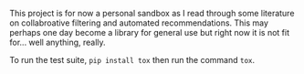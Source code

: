 This project is for now a personal sandbox as I read through some literature on
collabroative filtering and automated recommendations. This may perhaps one day
become a library for general use but right now it is not fit for... well
anything, really.

To run the test suite, `pip install tox` then run the command `tox`.
